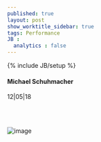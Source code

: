 ```yaml
---
published: true
layout: post
show_worktitle_sidebar: true
tags: Performance
JB :
  analytics : false
---
```


{% include JB/setup %}




<p>
<h4>Michael Schuhmacher</h4>
12|05|18

<br /><br />
</p><p>
<img src="{{ site.url }}/images/schuhmacher.jpg" alt="image">
</p>

